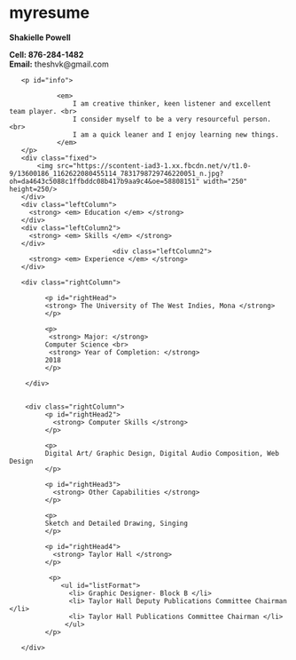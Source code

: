 # myresume

<!DOCTYPE html>
<html>

<head>
  <title>Resume</title>
  <a rel="stylesheet" type="text/css" href="resume.css">
  </a>
  
</head>

   <body>
       <div id="header">
           <strong>
           Shakielle Powell
           </strong>
       </div>
       <p id="info">
                <strong>
                Cell: 876-284-1482  <br>
                Email:</strong> theshvk@gmail.com
       </p>

       <p id="info">

                <em>
                    I am creative thinker, keen listener and excellent team player. <br>
                    I consider myself to be a very resourceful person. <br>
                    I am a quick leaner and I enjoy learning new things.
                </em>
       </p>
       <div class="fixed">
           <img src="https://scontent-iad3-1.xx.fbcdn.net/v/t1.0-9/13600186_1162622080455114_7831798729746220051_n.jpg?oh=da4643c5088c1ffbddc08b417b9aa9c4&oe=58808151" width="250" height=250/>
       </div>
       <div class="leftColumn">
         <strong> <em> Education </em> </strong>
       </div>
       <div class="leftColumn2">
         <strong> <em> Skills </em> </strong>
       </div>
                              <div class="leftColumn2">
         <strong> <em> Experience </em> </strong>
       </div>                              
       
       <div class="rightColumn">                    
       
             <p id="rightHead">
             <strong> The University of The West Indies, Mona </strong> 
             </p>
             
             <p>
              <strong> Major: </strong>
             Computer Science <br> 
              <strong> Year of Completion: </strong>
             2018 
             </p> 
             
        </div>
                                     
             
        <div class="rightColumn">                    
             <p id="rightHead2">
               <strong> Computer Skills </strong> 
             </p>
                                                      
             <p>
             Digital Art/ Graphic Design, Digital Audio Composition, Web Design
             </p>
             
             <p id="rightHead3">
               <strong> Other Capabilities </strong>  
             </p> 
             
             <p>         
             Sketch and Detailed Drawing, Singing
             </p>

             <p id="rightHead4">
               <strong> Taylor Hall </strong> 
             </p>
             
              <p>
                 <ul id="listFormat">
                   <li> Graphic Designer- Block B </li>
                   <li> Taylor Hall Deputy Publications Committee Chairman </li>
                   <li> Taylor Hall Publications Committee Chairman </li>
                  </ul>
             </p>
             
       </div>
       
   </body>

</html>
